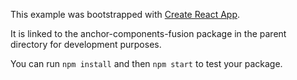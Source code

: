 This example was bootstrapped with [Create React App](https://github.com/facebook/create-react-app).

It is linked to the anchor-components-fusion package in the parent directory for development purposes.

You can run `npm install` and then `npm start` to test your package.
